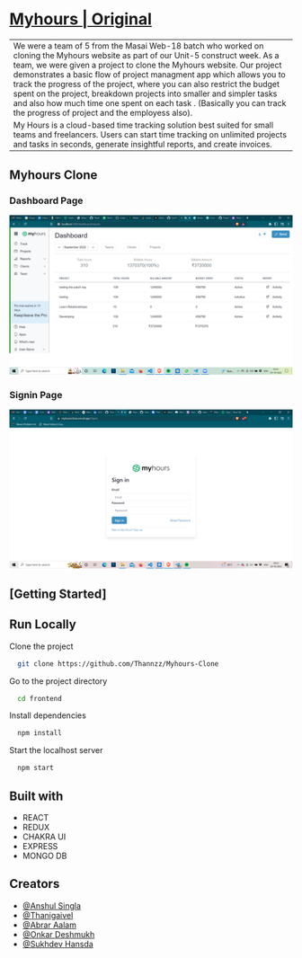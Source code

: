 # [Myhours | Original](https://myhours.com/)

<table>
<tr>
<td>
We were a team of 5 from the Masai Web-18 batch who worked on cloning the Myhours website as part of our Unit-5 construct week. As a team, we were given a project to clone the Myhours website. Our project demonstrates a basic flow of  project managment app which allows you to track the progress of the project, where you can also restrict the budget spent on the project, breakdown projects into smaller and simpler tasks and also how much time one spent on each task . (Basically you can track the progress of project and the employess also).
</td>
</tr>
<tr>
<td>
My Hours is a cloud-based time tracking solution best suited for small teams and freelancers. Users can start time tracking on unlimited projects and tasks in seconds, generate insightful reports, and create invoices.
</td>
</tr>
</table>

## Myhours Clone

### Dashboard Page

![](./screenshots/dashboard.png)

### Signin Page

![](./screenshots/signin.png)

## [Getting Started]

## Run Locally

Clone the project

```bash
  git clone https://github.com/Thannzz/Myhours-Clone
```

Go to the project directory

```bash
  cd frontend
```

Install dependencies

```bash
  npm install
```

Start the localhost server

```bash
  npm start
```

## Built with

- REACT
- REDUX
- CHAKRA UI
- EXPRESS
- MONGO DB

## Creators

- [@Anshul Singla](https://github.com/Anshul-Singla)
- [@Thanigaivel](https://github.com/Thannzz)
- [@Abrar Aalam](https://github.com/Abrar2003)
- [@Onkar Deshmukh](https://github.com/Onkar271998)
- [@Sukhdev Hansda](https://github.com/imsukhdevhansda)
